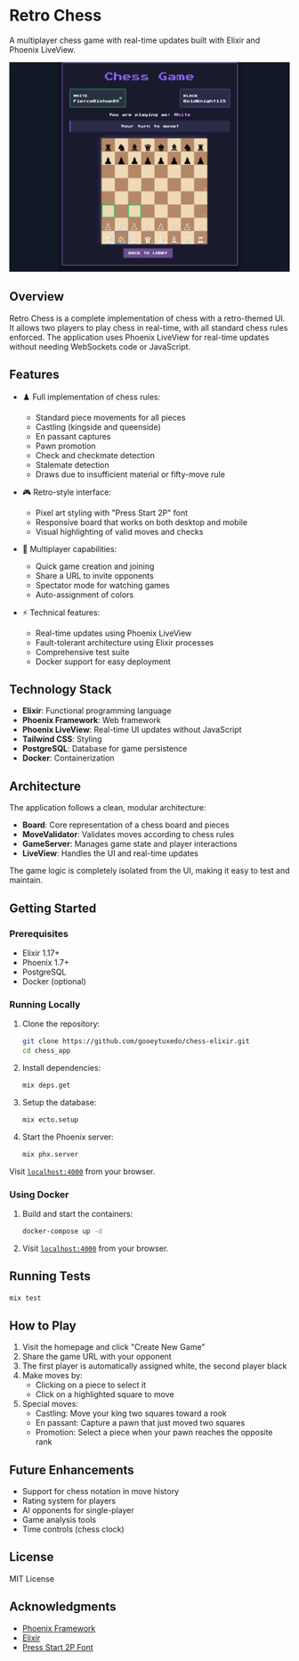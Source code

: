 # Retro Chess

A multiplayer chess game with real-time updates built with Elixir and Phoenix LiveView.

![Retro Chess Screenshot](screenshot.png)

## Overview

Retro Chess is a complete implementation of chess with a retro-themed UI. It allows two players to play chess in real-time, with all standard chess rules enforced. The application uses Phoenix LiveView for real-time updates without needing WebSockets code or JavaScript.

## Features

- ♟️ Full implementation of chess rules:
  - Standard piece movements for all pieces
  - Castling (kingside and queenside)
  - En passant captures
  - Pawn promotion
  - Check and checkmate detection
  - Stalemate detection
  - Draws due to insufficient material or fifty-move rule

- 🎮 Retro-style interface:
  - Pixel art styling with "Press Start 2P" font
  - Responsive board that works on both desktop and mobile
  - Visual highlighting of valid moves and checks

- 👥 Multiplayer capabilities:
  - Quick game creation and joining
  - Share a URL to invite opponents
  - Spectator mode for watching games
  - Auto-assignment of colors

- ⚡ Technical features:
  - Real-time updates using Phoenix LiveView
  - Fault-tolerant architecture using Elixir processes
  - Comprehensive test suite
  - Docker support for easy deployment

## Technology Stack

- **Elixir**: Functional programming language
- **Phoenix Framework**: Web framework
- **Phoenix LiveView**: Real-time UI updates without JavaScript
- **Tailwind CSS**: Styling
- **PostgreSQL**: Database for game persistence
- **Docker**: Containerization

## Architecture

The application follows a clean, modular architecture:

- **Board**: Core representation of a chess board and pieces
- **MoveValidator**: Validates moves according to chess rules
- **GameServer**: Manages game state and player interactions
- **LiveView**: Handles the UI and real-time updates

The game logic is completely isolated from the UI, making it easy to test and maintain.

## Getting Started

### Prerequisites

- Elixir 1.17+
- Phoenix 1.7+
- PostgreSQL
- Docker (optional)

### Running Locally

1. Clone the repository:
   ```bash
   git clone https://github.com/gooeytuxedo/chess-elixir.git
   cd chess_app
   ```

2. Install dependencies:
   ```bash
   mix deps.get
   ```

3. Setup the database:
   ```bash
   mix ecto.setup
   ```

4. Start the Phoenix server:
   ```bash
   mix phx.server
   ```

Visit [`localhost:4000`](http://localhost:4000) from your browser.

### Using Docker

1. Build and start the containers:
   ```bash
   docker-compose up -d
   ```

2. Visit [`localhost:4000`](http://localhost:4000) from your browser.

## Running Tests

```bash
mix test
```

## How to Play

1. Visit the homepage and click "Create New Game"
2. Share the game URL with your opponent
3. The first player is automatically assigned white, the second player black
4. Make moves by:
   - Clicking on a piece to select it
   - Click on a highlighted square to move
5. Special moves:
   - Castling: Move your king two squares toward a rook
   - En passant: Capture a pawn that just moved two squares
   - Promotion: Select a piece when your pawn reaches the opposite rank

## Future Enhancements

- Support for chess notation in move history
- Rating system for players
- AI opponents for single-player
- Game analysis tools
- Time controls (chess clock)

## License

MIT License

## Acknowledgments

- [Phoenix Framework](https://phoenixframework.org/)
- [Elixir](https://elixir-lang.org/)
- [Press Start 2P Font](https://fonts.google.com/specimen/Press+Start+2P)
